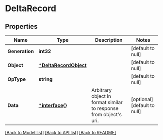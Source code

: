 # DeltaRecord

## Properties
Name | Type | Description | Notes
------------ | ------------- | ------------- | -------------
**Generation** | **int32** |  | [default to null]
**Object** | [***DeltaRecordObject**](DeltaRecordObject.md) |  | [default to null]
**OpType** | **string** |  | [default to null]
**Data** | [***interface{}**](interface{}.md) | Arbitrary object in format similar to response from object&#39;s uri. | [optional] [default to null]

[[Back to Model list]](../README.md#documentation-for-models) [[Back to API list]](../README.md#documentation-for-api-endpoints) [[Back to README]](../README.md)


